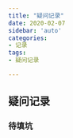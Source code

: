 ```yaml
---
title: "疑问记录"
date: 2020-02-07
sidebar: 'auto'
categories:
- 记录
tags:
- 疑问记录

---
```


## 疑问记录

### 待填坑